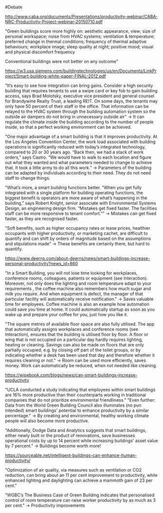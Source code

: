 #Debate

http://www.caba.org/documents/Presentations/productivity-webinar/CABA-NRC-Productivity-Project-webinar-20150710.pdf

"Green buildings score more highly on: aesthetic appearance, view; size of personal workspace; noise from HVAC systems; ventilation & temperature; preferred change in thermal conditions; frequency of thermal adaptive behaviours; workplace image; sleep quality at night; positive mood; visual and physical discomfort frequency

Conventional buildings were not better on any outcome"

https://w3.usa.siemens.com/buildingtechnologies/us/en/Documents/LinkProject/Smart-building-white-paper-FINAL-2012.pdf

"It’s easy to see how integration can bring gains. Consider a high security building that requires tenants to use a swipe card or key fob to gain building access, says Brad Molotsky, executive vice president and general counsel for Brandywine Realty Trust, a leading REIT. On some days, the tenants may only have 50 percent of their staff in the office. That information can be relayed to the HVAC system through the building automation system so the outside air dampers do not bring in unnecessary outside air"
-> It can regulate the climate inside the building according to the number of people inside, so that a perfect working environment can be achieved.

"One major advantage of a smart building is that it improves productivity. At the Los Angeles Convention Center, the work load associated with building operations is significantly reduced with today’s integrated technology, compared to 20 or 30 years ago. “Back then, we had a stack of work orders,” says Castro. “We would have to walk to each location and figure out what they wanted and what parameters needed to change to achieve that. It took a little army to do all this work.”
-> Parameters of the building can be adapted by individuals according to their need. They do not need staff to change things.

"What’s more, a smart building functions better. “When you get fully integrated with a single platform for building operating functions, the biggest benefit is operators are more aware of what’s happening in the building,” says Robert Knight, senior associate with Environmental Systems Design, an engineering design firm. “Mistakes get fixed faster. The facilities staff can be more responsive to tenant comfort.”"
-> Mistakes can get fixed faster, as they are recognised faster.

"Soft benefits, such as higher occupancy rates or lease prices, healthier occupants with higher productivity, or marketing cachet, are difficult to quantify and can shift by orders of magnitude based on the assumptions and stipulations made"
-> These benefits are certainly there, but hard to quantify.

https://www.deerns.com/about-deerns/news/smart-buildings-increase-personal-productivity?news_id=860

"In a Smart Building, you will not lose time looking for workplaces, conference rooms, colleagues, patients or equipment (see Interaction). Moreover, not only does the lighting and room temperature adapt to your requirements , the coffee machine also remembers how much sugar and milk you require. And when equipment is defect, the manager of that particular facility will automatically receive notification."
-> Saves valuable time for employees. Coffee machine is also an example how automation could save you time at home. It could automatically startup as soon as you wake up and prepare your coffee for you, just how you like it.

"The square metres of available floor space are also fully utilised. The app that automatically assigns workplaces and conference rooms (see Interaction), ensures that the building is utilised floor by floor. A floor or wing that is not occupied on a particular day hardly requires lighting, heating or cleaning. Savings can also be made on floors that are only partially occupied, e.g. by closing off part of the toilet groups, or by indicating whether a desk has been used that day and therefore whether it requires cleaning or not."
-> Room can be used more efficiently, saves money. Work can automatically be reduced, when not needed like cleaning.

https://wipebook.com/blogs/news/can-smart-buildings-increase-productivity

"UCLA conducted a study indicating that employees within smart buildings are 16% more productive than their counterparts working in traditional companies that do not prioritize environmental friendliness."
"Even further: Data from the World Green Building Council also illuminates (no pun intended) smart buildings' potential to enhance productivity by a similar percentage."
-> By creating and environmental, healthy working climate people will also become more productive.

"Additionally, Dodge Data and Analytics suggests that smart buildings, either newly built or the product of renovations, save businesses operational costs by up to 14 percent while increasing buildings' asset value by 7 percent."
-> Buildings become worth more!

https://sourceable.net/intelligent-buildings-can-enhance-human-productivity/

"Optimization of air quality, via measures such as ventilation or CO2 reduction, can bring about an 11 per cent improvement to productivity, while enhanced lighting and daylighting can achieve a mammoth gain of 23 per cent."

"WGBC’s The Business Case of Green Building indicates that personalised control of room temperature can raise worker productivity by as much as 3 per cent."
-> Productivity improvements
